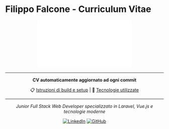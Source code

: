 # Filippo Falcone - Curriculum Vitae

<div align="center">

![CV](src/cv.pdf)

---

**CV automaticamente aggiornato ad ogni commit**

📋 [Istruzioni di build e setup](INSTRUCTIONS.md) | 🔧 [Tecnologie utilizzate](INSTRUCTIONS.md#-sistema-colori-avanzato)

---

_Junior Full Stack Web Developer specializzato in Laravel, Vue.js e tecnologie moderne_

[![LinkedIn](https://img.shields.io/badge/LinkedIn-0077B5?style=flat&logo=linkedin&logoColor=white)](https://www.linkedin.com/in/filippo-falcone/)
[![GitHub](https://img.shields.io/badge/GitHub-100000?style=flat&logo=github&logoColor=white)](https://github.com/filippo-falcone)

</div>

